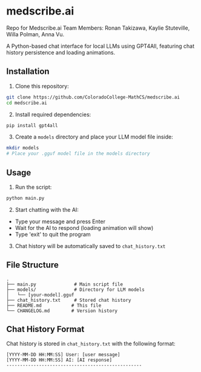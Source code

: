 # medscribe.ai
Repo for Medscribe.ai 
Team Members: Ronan Takizawa, Kaylie Stuteville, Willa Polman, Anna Vu.

A Python-based chat interface for local LLMs using GPT4All, featuring chat history persistence and loading animations.

## Installation

1. Clone this repository:
```bash
git clone https://github.com/ColoradoCollege-MathCS/medscribe.ai
cd medscribe.ai
```

2. Install required dependencies:
```bash
pip install gpt4all
```

3. Create a `models` directory and place your LLM model file inside:
```bash
mkdir models
# Place your .gguf model file in the models directory
```

## Usage

1. Run the script:
```bash
python main.py
```

2. Start chatting with the AI:
- Type your message and press Enter
- Wait for the AI to respond (loading animation will show)
- Type 'exit' to quit the program

3. Chat history will be automatically saved to `chat_history.txt`

## File Structure

```
.
├── main.py              # Main script file
├── models/              # Directory for LLM models
│   └── [your-model].gguf
├── chat_history.txt     # Stored chat history
├── README.md           # This file
└── CHANGELOG.md        # Version history
```

## Chat History Format

Chat history is stored in `chat_history.txt` with the following format:
```
[YYYY-MM-DD HH:MM:SS] User: [user message]
[YYYY-MM-DD HH:MM:SS] AI: [AI response]
--------------------------------------------------
```
